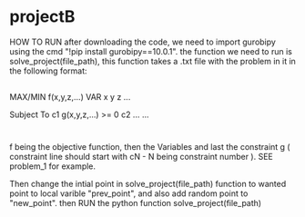 # projectB
HOW TO RUN
after downloading the code, we need to import gurobipy using the cmd "!pip install gurobipy==10.0.1".
the function we need to run is solve_project(file_path), this function takes a .txt file with the problem in it in the following format:
##
MAX/MIN f(x,y,z,...)
VAR x y z ...

Subject To
c1 g(x,y,z,...) >= 0
c2 ...
...
#
f being the objective function, then the Variables and last the constraint g ( constraint line should start with cN - N being constraint number ).
 SEE problem_1 for example.

Then change the intial point in solve_project(file_path) function to wanted point to local varible "prev_point", and also add random point to "new_point".
then RUN the python function solve_project(file_path)
